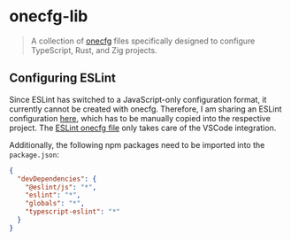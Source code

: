 # onecfg-lib

> A collection of [onecfg](https://crates.io/crates/onecfg) files specifically designed to configure
> TypeScript, Rust, and Zig projects.

## Configuring ESLint

Since ESLint has switched to a JavaScript-only configuration format, it currently cannot be created
with onecfg. Therefore, I am sharing an ESLint configuration [here](eslint.config.js), which has to
be manually copied into the respective project. The [ESLint onecfg file](lib/onecfg-eslint.json)
only takes care of the VSCode integration.

Additionally, the following npm packages need to be imported into the `package.json`:

```json
{
  "devDependencies": {
    "@eslint/js": "*",
    "eslint": "*",
    "globals": "*",
    "typescript-eslint": "*"
  }
}
```

